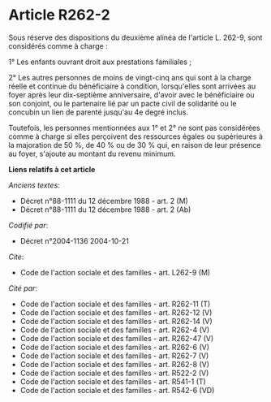 # Article R262-2

Sous réserve des dispositions du deuxième alinéa de l'article L. 262-9, sont considérés comme à charge :

1° Les enfants ouvrant droit aux prestations familiales ;

2° Les autres personnes de moins de vingt-cinq ans qui sont à la charge réelle et continue du bénéficiaire à condition,
lorsqu'elles sont arrivées au foyer après leur dix-septième anniversaire, d'avoir avec le bénéficiaire ou son conjoint, ou le
partenaire lié par un pacte civil de solidarité ou le concubin un lien de parenté jusqu'au 4e degré inclus.

Toutefois, les personnes mentionnées aux 1° et 2° ne sont pas considérées comme à charge si elles perçoivent des ressources
égales ou supérieures à la majoration de 50 %, de 40 % ou de 30 % qui, en raison de leur présence au foyer, s'ajoute au
montant du revenu minimum.

**Liens relatifs à cet article**

_Anciens textes_:

  - Décret n°88-1111 du 12 décembre 1988 - art. 2 (M)
  - Décret n°88-1111 du 12 décembre 1988 - art. 2 (Ab)

_Codifié par_:

  - Décret n°2004-1136 2004-10-21

_Cite_:

  - Code de l'action sociale et des familles - art. L262-9 (M)

_Cité par_:

  - Code de l'action sociale et des familles - art. R262-11 (T)
  - Code de l'action sociale et des familles - art. R262-12 (V)
  - Code de l'action sociale et des familles - art. R262-14 (V)
  - Code de l'action sociale et des familles - art. R262-4 (V)
  - Code de l'action sociale et des familles - art. R262-47 (V)
  - Code de l'action sociale et des familles - art. R262-6 (V)
  - Code de l'action sociale et des familles - art. R262-7 (V)
  - Code de l'action sociale et des familles - art. R262-8 (V)
  - Code de l'action sociale et des familles - art. R522-2 (V)
  - Code de l'action sociale et des familles - art. R541-1 (T)
  - Code de l'action sociale et des familles - art. R542-6 (VD)
